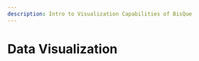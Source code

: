 ```yaml
---
description: Intro to Visualization Capabilities of BisQue
---
```


# Data Visualization

<div data-full-width="false">

<figure><img src="https://github.com/UCSB-VRL/bisqueUCSB/raw/master/docs/images/bisqueviewer.gif" alt=""><figcaption></figcaption></figure>

</div>
